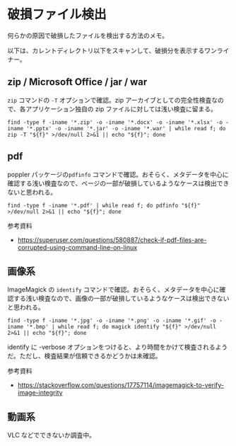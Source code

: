 # 破損ファイル検出

何らかの原因で破損したファイルを検出する方法のメモ。

以下は、カレントディレクトリ以下をスキャンして、破損分を表示するワンライナー。

## zip / Microsoft Office / jar / war

`zip` コマンドの `-T` オプションで確認。zip アーカイブとしての完全性検査なので、各アプリケーション独自の zip ファイルに対しては浅い検査に留まる。

```shell
find -type f -iname '*.zip' -o -iname '*.docx' -o -iname '*.xlsx' -o -iname '*.pptx' -o -iname '*.jar' -o -iname '*.war' | while read f; do zip -T "${f}" >/dev/null 2>&1 || echo "${f}"; done
```

## pdf

poppler パッケージの`pdfinfo` コマンドで確認。おそらく、メタデータを中心に確認する浅い検査なので、ページの一部が破損しているようなケースは検出できないと思われる。

```shell
find -type f -iname '*.pdf' | while read f; do pdfinfo "${f}" >/dev/null 2>&1 || echo "${f}"; done
```

参考資料

- https://superuser.com/questions/580887/check-if-pdf-files-are-corrupted-using-command-line-on-linux

## 画像系

ImageMagick の `identify` コマンドで確認。おそらく、メタデータを中心に確認する浅い検査なので、画像の一部が破損しているようなケースは検出できないと思われる。

```shell
find -type f -iname '*.jpg' -o -iname '*.png' -o -iname '*.gif' -o -iname '*.bmp' | while read f; do magick identify "${f}" >/dev/null 2>&1 || echo "${f}"; done
```

identify に -verbose オプションをつけると、より時間をかけて検査されるようだ。ただし、検査結果が信頼できるかどうかは未確認。

参考資料

- https://stackoverflow.com/questions/17757114/imagemagick-to-verify-image-integrity

## 動画系

VLC などでできないか調査中。

